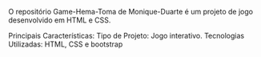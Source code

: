 O repositório Game-Hema-Toma de Monique-Duarte é um projeto de jogo desenvolvido em HTML e CSS.

Principais Características:
Tipo de Projeto: Jogo interativo.
Tecnologias Utilizadas: HTML, CSS e bootstrap
